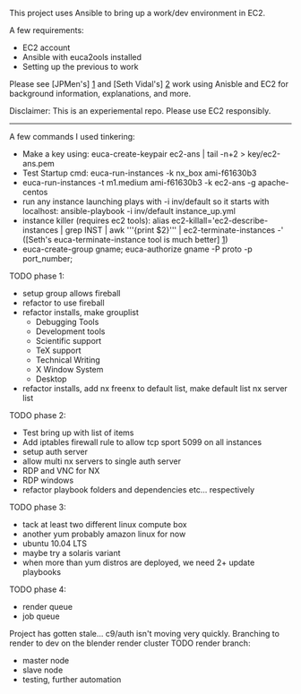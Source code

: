 This project uses Ansible to bring up a work/dev environment in EC2.

A few requirements:
* EC2 account
* Ansible with euca2ools installed
* Setting up the previous to work

Please see [JPMen's] [1] and [Seth Vidal's] [2] work using Anisble and EC2 for background information, explanations, and more.

[1]: http://jpmens.net/2012/11/21/provisioning-centos-ec2-instances-with-ansible/

[2]: http://skvidal.wordpress.com/2012/10/31/ansible-and-cloud-instances/



Disclaimer: This is an experiemental repo. Please use EC2 responsibly.

---

A few commands I used tinkering:
* Make a key using: euca-create-keypair ec2-ans | tail -n+2 > key/ec2-ans.pem
* Test Startup cmd: euca-run-instances -k nx_box ami-f61630b3
* euca-run-instances -t m1.medium ami-f61630b3 -k ec2-ans -g apache-centos
* run any instance launching plays with -i inv/default so it starts with localhost: ansible-playbook -i inv/default instance_up.yml
* instance killer (requires ec2 tools): alias ec2-killall='ec2-describe-instances | grep INST | awk '\''{print $2}'\'' | ec2-terminate-instances -' ([Seth's euca-terminate-instance tool is much better] [1])
* euca-create-group gname; euca-authorize gname -P proto -p port_number;

[1]: http://skvidal.wordpress.com/2012/11/02/euca-terminate-instances/

TODO phase 1:

* setup group allows fireball
* refactor to use fireball
* refactor installs, make grouplist
  * Debugging Tools
  * Development tools
  * Scientific support
  * TeX support
  * Technical Writing
  * X Window System
  * Desktop
* refactor installs, add nx freenx to default list, make default list nx server list

TODO phase 2:

* Test bring up with list of items
* Add iptables firewall rule to allow tcp sport 5099 on all instances
* setup auth server
* allow multi nx servers to single auth server
* RDP and VNC for NX
* RDP windows
* refactor playbook folders and dependencies etc... respectively

TODO phase 3:

* tack at least two different linux compute box
* another yum probably amazon linux for now
* ubuntu 10.04 LTS
* maybe try a solaris variant
* when more than yum distros are deployed, we need 2+ update playbooks


TODO phase 4:

* render queue
* job queue

Project has gotten stale... c9/auth isn't moving very quickly. Branching to render to dev on the blender render cluster
TODO render branch:

* master node
* slave node
* testing, further automation
